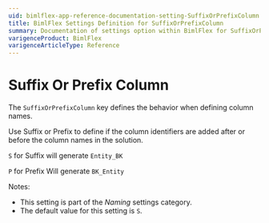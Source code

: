 ```yaml
---
uid: bimlflex-app-reference-documentation-setting-SuffixOrPrefixColumn
title: BimlFlex Settings Definition for SuffixOrPrefixColumn
summary: Documentation of settings option within BimlFlex for SuffixOrPrefixColumn
varigenceProduct: BimlFlex
varigenceArticleType: Reference
---
```


# Suffix Or Prefix Column

The `SuffixOrPrefixColumn` key defines the behavior when defining column names.

Use Suffix or Prefix to define if the column identifiers are added after or before the column names in the solution.

`S` for Suffix will generate `Entity_BK`

`P` for Prefix Will generate `BK_Entity`

Notes:

* This setting is part of the *Naming* settings category.
* The default value for this setting is `S`.
